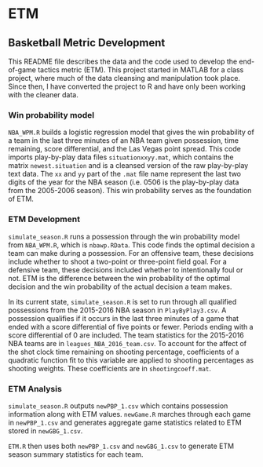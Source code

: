 # ETM
## Basketball Metric Development

This README file describes the data and the code used to develop the end-of-game tactics metric (ETM). This project started in MATLAB for a class project, where much of the data cleansing and manipulation took place. Since then, I have converted the project to R and have only been working with the cleaner data. 

### Win probability model

`NBA_WPM.R` builds a logistic regression model that gives the win probability of a team in the last three minutes of an NBA team given possession, time remaining, score differential, and the Las Vegas point spread. This code imports play-by-play data files `situationxxyy.mat`, which contains the matrix `newest.situation` and is a cleansed version of the raw play-by-play text data. The `xx` and `yy` part of the `.mat` file name represent the last two digits of the year for the NBA season (i.e. 0506 is the play-by-play data from the 2005-2006 season). This win probability serves as the foundation of ETM. 

### ETM Development

`simulate_season.R` runs a possession through the win probability model from `NBA_WPM.R`, which is `nbawp.RData`. This code finds the optimal decision a team can make during a possession. For an offensive team, these decisions include whether to shoot a two-point or three-point field goal. For a defensive team, these decisions included whether to intentionally foul or not. ETM is the difference between the win probability of the optimal decision and the win probability of the actual decision a team makes. 

In its current state, `simulate_season.R` is set to run through all qualified possessions from the 2015-2016 NBA season in `PlayByPlay3.csv`. A possession qualifies if it occurs in the last three minutes of a game that ended with a score differential of five points or fewer. Periods ending with a score differential of 0 are included. The team statistics for the 2015-2016 NBA teams are in `leagues_NBA_2016_team.csv`. To account for the affect of the shot clock time remaining on shooting percentage, coefficients of a quadratic function fit to this variable are applied to shooting percentages as shooting weights. These coefficients are in `shootingcoeff.mat`. 

### ETM Analysis

`simulate_season.R` outputs `newPBP_1.csv` which contains possession information along with ETM values. `newGame.R` marches through each game in `newPBP_1.csv` and generates aggregate game statistics related to ETM stored in `newGBG_1.csv`. 

`ETM.R` then uses both `newPBP_1.csv` and `newGBG_1.csv` to generate ETM season summary statistics for each team. 

